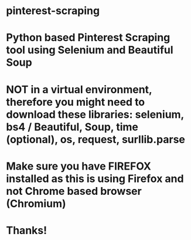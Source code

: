 ﻿# pinterest-scraping
Python based Pinterest Scraping tool using Selenium and Beautiful Soup
=

NOT in a virtual environment, therefore you might need to download these libraries: selenium, bs4 / Beautiful, Soup, time (optional), os, request, surllib.parse
=

Make sure you have FIREFOX installed as this is using Firefox and not Chrome based browser (Chromium)
=

Thanks!
=
